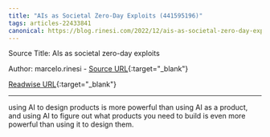 ```yaml
---
title: "AIs as Societal Zero-Day Exploits (441595196)"
tags: articles-22433841
canonical: https://blog.rinesi.com/2022/12/ais-as-societal-zero-day-exploits/
---
```


Source Title: AIs as societal zero-day exploits

Author: marcelo.rinesi - [Source URL](https://blog.rinesi.com/2022/12/ais-as-societal-zero-day-exploits/){:target="_blank"}

[Readwise URL](https://readwise.io/open/441595196){:target="_blank"}

---

using AI to design products is more powerful than using AI as a product, and using AI to figure out what products you need to build is even more powerful than using it to design them.
